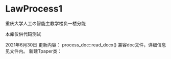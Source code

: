 # LawProcess1
重庆大学人工の智能主教学楼负一楼分能

本库仅供代码测试

2021年6月30日
更新内容：
process_doc::read_docx() 兼容doc文件，详细信息见文件内。
新建Tpaper类：
